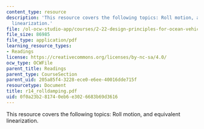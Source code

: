 ```yaml
---
content_type: resource
description: 'This resource covers the following topics: Roll motion, and equivalent
  linearization.'
file: /ol-ocw-studio-app/courses/2-22-design-principles-for-ocean-vehicles-13-42-spring-2005/0f0a23b281740eb6e3026683b69d3616_r14_rolldamping.pdf
file_size: 86985
file_type: application/pdf
learning_resource_types:
- Readings
license: https://creativecommons.org/licenses/by-nc-sa/4.0/
ocw_type: OCWFile
parent_title: Readings
parent_type: CourseSection
parent_uid: 205a85f4-3228-ece0-e6ee-40016dde715f
resourcetype: Document
title: r14_rolldamping.pdf
uid: 0f0a23b2-8174-0eb6-e302-6683b69d3616
---
```

This resource covers the following topics: Roll motion, and equivalent linearization.